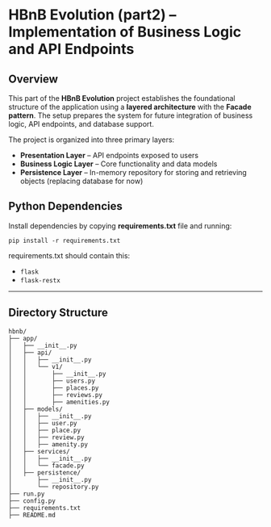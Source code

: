 # HBnB Evolution (part2) – Implementation of Business Logic and API Endpoints

## Overview

This part of the **HBnB Evolution** project establishes the foundational structure of the application using a **layered architecture** with the **Facade pattern**. The setup prepares the system for future integration of business logic, API endpoints, and database support.

The project is organized into three primary layers:
- **Presentation Layer** – API endpoints exposed to users
- **Business Logic Layer** – Core functionality and data models
- **Persistence Layer** – In-memory repository for storing and retrieving objects (replacing database for now)

## Python Dependencies

Install dependencies by copying **requirements.txt** file and running:

`pip install -r requirements.txt`

requirements.txt should contain this:

- `flask`
- `flask-restx`

---

## Directory Structure

```text
hbnb/
├── app/
│   ├── __init__.py
│   ├── api/
│   │   ├── __init__.py
│   │   └── v1/
│   │       ├── __init__.py
│   │       ├── users.py
│   │       ├── places.py
│   │       ├── reviews.py
│   │       ├── amenities.py
│   ├── models/
│   │   ├── __init__.py
│   │   ├── user.py
│   │   ├── place.py
│   │   ├── review.py
│   │   ├── amenity.py
│   ├── services/
│   │   ├── __init__.py
│   │   └── facade.py
│   ├── persistence/
│       ├── __init__.py
│       └── repository.py
├── run.py
├── config.py
├── requirements.txt
├── README.md
